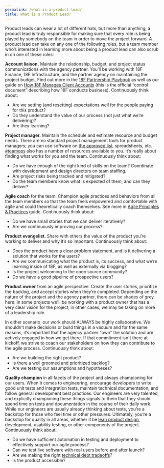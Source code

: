 ```yaml
---
permalink: /what-is-a-product-lead/
title: What is a Product Lead?
---
```

Product leads can wear a lot of different hats, but more than anything, a product lead is truly responsible for making sure that every role is being played by somebody on the team in order to move the project forward. A product lead can take on any one of the following roles, but a team member who’s interested in learning more about being a product lead can also scrub in on one of these roles:

**Account liaison.** Maintain the relationship, budget, and project status communications with the agency partner. You’ll be working with 18F Finance, 18F Infrastructure, and the partner agency on maintaining the project budget. Find out more in the [18F Partnership Playbook](https://pages.18f.gov/partnership-playbook/) as well as our guide on [How 18F Manages Client Accounts](https://handbook.18f.gov/client-accounts/) (this is the official “control document” describing how 18F conducts business). Continuously think about: 

-   Are we setting (and resetting) expectations well for the people paying for this product? 
-   Do they understand the value of our process (not just what we’re delivering)? 
-   Are they learning?

**Project manager.** Maintain the schedule and estimate resource and budget needs. There are no standard project management tools for product managers; you can use software on [the approved list](https://ea.gsa.gov/), spreadsheets, etc. [#teamops](https://gsa-tts.slack.com/messages/teamops) also has a number of resources available to you. It’s really about finding what works for you and the team. Continuously think about:

-   Do we have enough of the right kind of skills on the team? Coordinate with development and design directors on team staffing.
-   Are project risks being tracked and mitigated?
-   Do the team members know what is expected of them, and can they deliver?

**Agile coach** for the team. Champion agile practices and behaviors from all the team members so that the team feels empowered and comfortable with agile and could theoretically coach themselves. See more in [Agile Principles & Practices](https://pages.18f.gov/agile/) guide. Continuously think about: 

-   Do we have small stories that we can deliver iteratively?
-   Are we continuously improving our process?

**Product evangelist.** Share with others the value of the product you’re working to deliver and why it’s so important. Continuously think about: 

-   Does the product have a clear problem statement, and is it delivering a solution that works for the users?
-   Are we communicating what the product is, its success, and what we’re learning inside of 18F, as well as externally via blogging?
-   Is the project welcoming to the open source community?
-   Do we have a good pipeline of prospective users?

**Product owner** from an agile perspective. Create the user stories, prioritize the backlog, and accept stories when they’re completed. Depending on the nature of the project and the agency partner, there can be shades of grey here: in some projects we'll be working with a product owner that has a very clear vision for the project; in other cases, we may be taking on more of a leadership role. 

In either scenario, our work should ALWAYS be highly collaborative. We shouldn't make decisions or build things in a vacuum and for the same reasons, it’s important that the agency partner "own" the solution and are actively engaged in how we get there. If that commitment isn't there at kickoff, we strive to coach our stakeholders on how they can contribute to the agile process. Continuously think about: 

-   Are we building the right product?
-   Is there a well groomed and prioritized backlog?
-   Are we testing our assumptions and hypotheses?

**Quality champion** in all facets of the project and always championing for our users. When it comes to engineering, encourage developers to write good unit tests and integration tests, maintain technical documentation, and follow general development best practices. Our engineers are very talented, and explicitly championing these things signals to them that they should spend time on tests and documentation in the course of their daily work. While our engineers are usually already thinking about tests, you’re a backstop for those who feel time or other pressures. Ultimately, you’re a backstop for quality in all areas, whether it be [lean product design](https://pages.18f.gov/lean-product-design/), development, usability testing, or other components of the project. Continuously think about: 

-   Do we have sufficient automation in testing and deployment to effectively support our agile process?
-   Can we test live software with real users before and after launch?
-   Are we making the right [technical debt tradeoffs](https://18f.gsa.gov/tags/technical-debt/)?  
-   Is the product accessible?
